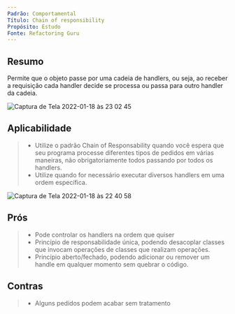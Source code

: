 ```yaml
---
Padrão: Comportamental
Título: Chain of responsibility
Propósito: Estudo
Fonte: Refactoring Guru
---
```


## Resumo

Permite que o objeto passe por uma cadeia de handlers, ou seja, ao receber a requisição
cada handler decide se processa ou passa para outro handler da cadeia.

![Captura de Tela 2022-01-18 às 23 02 45](https://user-images.githubusercontent.com/24915267/150049670-08fcf45b-53c8-4f84-9d92-8b1d1f00125b.png)


## Aplicabilidade

> * Utilize o padrão Chain of Responsability quando você espera que seu programa
> processe diferentes tipos de pedidos em várias maneiras, não obrigatoriamente
> todos passando por todos os handlers.
> * Utilize quando for necessário executar diversos handlers em uma ordem específica.

![Captura de Tela 2022-01-18 às 22 40 58](https://user-images.githubusercontent.com/24915267/150047634-639765f3-b85b-491f-8cdb-cea77163c229.png)

## Prós
> * Pode controlar os handlers na ordem que quiser
> * Princípio de responsabilidade única, podendo desacoplar classes que invocam
> operações de classes que realizam operações.
> * Princípio aberto/fechado, podendo adicionar ou remover um handle em qualquer momento sem quebrar o código.

## Contras
> * Alguns pedidos podem acabar sem tratamento

